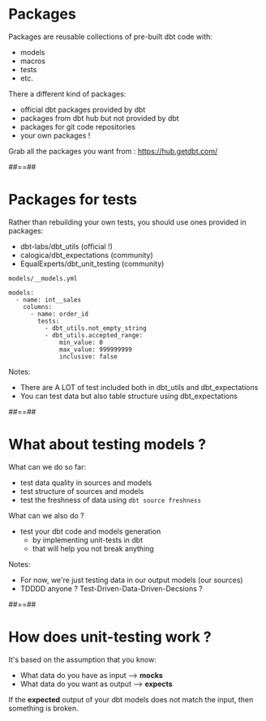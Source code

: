 <!-- .slide -->
# Packages

Packages are reusable collections of pre-built dbt code with:

* models
* macros
* tests
* etc.

There a different kind of packages:

* official dbt packages provided by dbt
* packages from dbt hub but not provided by dbt
* packages for git code repositories
* your own packages !

Grab all the packages you want from : https://hub.getdbt.com/


##==##
<!-- .slide: class="with-code"-->
# Packages for tests

Rather than rebuilding your own tests, you should use ones provided in packages:

* dbt-labs/dbt_utils (official !)
* calogica/dbt_expectations (community)
* EqualExperts/dbt_unit_testing (community)

`models/__models.yml`
```yaml[]
models:
  - name: int__sales
    columns:
      - name: order_id
        tests:
          - dbt_utils.not_empty_string
          - dbt_utils.accepted_range:
              min_value: 0
              max_value: 999999999
              inclusive: false
```

Notes:
* There are A LOT of test included both in dbt_utils and dbt_expectations
* You can test data but also table structure using dbt_expectations

##==##
<!-- .slide: class="with-code"-->
# What about testing models ?

What can we do so far:

* test data quality in sources and models
* test structure of sources and models
* test the freshness of data using `dbt source freshness`

What can we also do ?

* test your dbt code and models generation
  * by implementing unit-tests in dbt
  * that will help you not break anything

Notes:
* For now, we're just testing data in our output models (our sources)
* TDDDD anyone ? Test-Driven-Data-Driven-Decsions ?

##==##
<!-- .slide: class="with-code"-->
# How does unit-testing work ?

It's based on the assumption that you know:

* What data do you have as input --> **mocks**
* What data do you want as output --> **expects**

If the **expected** output of your dbt models does not match the input, then something is broken.

